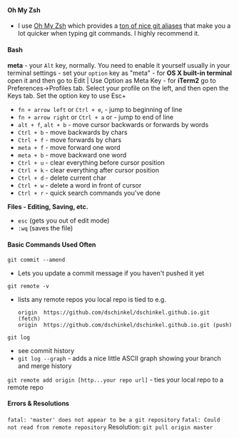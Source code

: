 #### Oh My Zsh
- I use [Oh My Zsh](https://github.com/robbyrussell/oh-my-zsh) which provides a [ton of nice git aliases](https://github.com/robbyrussell/oh-my-zsh/wiki/Cheatsheet) that make you a lot quicker when typing git commands.  I highly recommend it.
#### Bash
**meta** - your `Alt` key, normally. You need to enable it yourself usually in your terminal settings
        - set your `option` key as "meta"
            - for **OS X built-in terminal** open it and then go to Edit | Use Option as Meta Key
            - for **iTerm2** go to Preferences->Profiles tab. Select your profile on the left, and then open the Keys tab. Set the option key to use Esc+
- `fn + arrow left` or `Ctrl + e`, - jump to beginning of line
- `fn + arrow right` or `Ctrl + a` or  - jump to end of line
- `alt + f`, `alt + b` - move cursor backwards or forwards by words
- `Ctrl + b` - move backwards by chars
- `Ctrl + f` - move forwards by chars
- `meta + f` - move forward one word
- `meta + b` - move backward one word
- `Ctrl + u` - clear everything before cursor position
- `Ctrl + k` - clear everything after cursor position
- `Ctrl + d` - delete current char
- `Ctrl + w` - delete a word in front of cursor
- `Ctrl + r` - quick search commands you've done

**Files - Editing, Saving, etc.**
- `esc` (gets you out of edit mode)
- `:wq` (saves the file)

#### Basic Commands Used Often
`git commit --amend`
- Lets you update a commit message if you haven't pushed it yet

`git remote -v`
-  lists any remote repos you local repo is tied to
    e.g.
    ```
    origin  https://github.com/dschinkel/dschinkel.github.io.git (fetch)
    origin  https://github.com/dschinkel/dschinkel.github.io.git (push)
    ```
`git log`
- see commit history
- `git log --graph` - adds a nice little ASCII graph showing your branch and merge history

`git remote add origin [http...your repo url]` - ties your local repo to a remote repo

#### Errors & Resolutions

`fatal: 'master' does not appear to be a git repository`
 `fatal: Could not read from remote repository`
 Resolution: `git pull origin master`